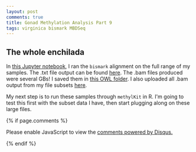 ```yaml
---
layout: post
comments: true
title: Gonad Methylation Analysis Part 9
tags: virginica bismark MBDSeq
---
```


## The whole enchilada

In [this Jupyter notebook](https://github.com/RobertsLab/project-virginica-oa/blob/master/notebooks/2018-05-04-Gonad-Methylation-Full-Samples-Bismark.ipynb), I ran the `bismark` alignment on the full range of my samples. The .txt file output can be found [here](https://github.com/RobertsLab/project-virginica-oa/tree/master/analyses/2018-05-04-Bismark-Full-Samples). The .bam files produced were several GBs! I saved them in [this OWL folder](http://owl.fish.washington.edu/spartina/Virginica-MBD/2018-05-04-Bismark-Full-Samples/). I also uploaded all .bam output from my file subsets [here](http://owl.fish.washington.edu/spartina/Virginica-MBD/2018-04-27-Bismark-Subset/).

My next step is to run these samples through `methylKit` in R. I'm going to test this first with the subset data I have, then start plugging along on these large files.

{% if page.comments %}

<div id="disqus_thread"></div>
<script>

/**
*  RECOMMENDED CONFIGURATION VARIABLES: EDIT AND UNCOMMENT THE SECTION BELOW TO INSERT DYNAMIC VALUES FROM YOUR PLATFORM OR CMS.
*  LEARN WHY DEFINING THESE VARIABLES IS IMPORTANT: https://disqus.com/admin/universalcode/#configuration-variables*/
/*
var disqus_config = function () {
this.page.url = PAGE_URL;  // Replace PAGE_URL with your page's canonical URL variable
this.page.identifier = PAGE_IDENTIFIER; // Replace PAGE_IDENTIFIER with your page's unique identifier variable
};
*/
(function() { // DON'T EDIT BELOW THIS LINE
var d = document, s = d.createElement('script');
s.src = 'https://the-responsible-grad-student.disqus.com/embed.js';
s.setAttribute('data-timestamp', +new Date());
(d.head || d.body).appendChild(s);
})();
</script>
<noscript>Please enable JavaScript to view the <a href="https://disqus.com/?ref_noscript">comments powered by Disqus.</a></noscript>

{% endif %}

<script id="dsq-count-scr" src="//the-responsible-grad-student.disqus.com/count.js" async></script>
